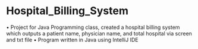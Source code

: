 # Hospital_Billing_System

• Project for Java Programming class, created a hospital billing system which outputs a patient name, physician name, and total hospital via screen and txt file
• Program written in Java using IntelliJ IDE
